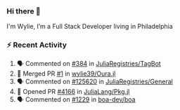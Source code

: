 ### Hi there 👋

I'm Wylie, I’m a Full Stack Developer living in Philadelphia


### :zap: Recent Activity

<!--START_SECTION:activity-->
1. 🗣 Commented on [#384](https://github.com/JuliaRegistries/TagBot/issues/384#issuecomment-2688823584) in [JuliaRegistries/TagBot](https://github.com/JuliaRegistries/TagBot)
2. 🎉 Merged PR [#1](https://github.com/wylie39/Oura.jl/pull/1) in [wylie39/Oura.jl](https://github.com/wylie39/Oura.jl)
3. 🗣 Commented on [#125620](https://github.com/JuliaRegistries/General/pull/125620#issuecomment-2676505300) in [JuliaRegistries/General](https://github.com/JuliaRegistries/General)
4. 💪 Opened PR [#4166](https://github.com/JuliaLang/Pkg.jl/pull/4166) in [JuliaLang/Pkg.jl](https://github.com/JuliaLang/Pkg.jl)
5. 🗣 Commented on [#1229](https://github.com/boa-dev/boa/issues/1229) in [boa-dev/boa](https://github.com/boa-dev/boa)
<!--END_SECTION:activity-->

